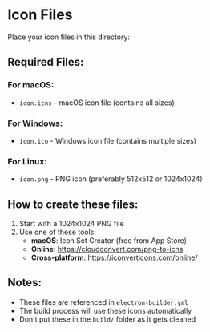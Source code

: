 # Icon Files

Place your icon files in this directory:

## Required Files:

### For macOS:
- `icon.icns` - macOS icon file (contains all sizes)

### For Windows:
- `icon.ico` - Windows icon file (contains multiple sizes)

### For Linux:
- `icon.png` - PNG icon (preferably 512x512 or 1024x1024)

## How to create these files:

1. Start with a 1024x1024 PNG file
2. Use one of these tools:
   - **macOS**: Icon Set Creator (free from App Store)
   - **Online**: https://cloudconvert.com/png-to-icns
   - **Cross-platform**: https://iconverticons.com/online/

## Notes:
- These files are referenced in `electron-builder.yml`
- The build process will use these icons automatically
- Don't put these in the `build/` folder as it gets cleaned